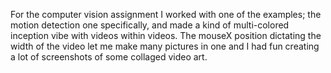 For the computer vision assignment I worked with one of the examples; the motion detection one specifically, and made a kind of multi-colored inception vibe with videos within videos. The mouseX position dictating the width of the video let me make many pictures in one and I had fun creating a lot of screenshots of some collaged video art.
